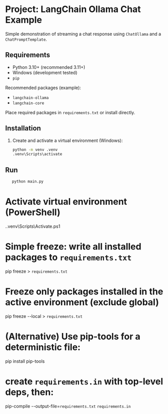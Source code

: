 # Project: LangChain Ollama Chat Example

Simple demonstration of streaming a chat response using `ChatOllama` and a `ChatPromptTemplate`.

## Requirements

- Python 3.10+ (recommended 3.11+)
- Windows (development tested)
- `pip`

Recommended packages (example):
- `langchain-ollama`
- `langchain-core`

Place required packages in `requirements.txt` or install directly.

## Installation

1. Create and activate a virtual environment (Windows):
   ```bash
   python -m venv .venv
   .venv\Scripts\activate
   ```
## Run
   ```bash
      python main.py
   ```
  
# Activate virtual environment (PowerShell)
.\.venv\Scripts\Activate.ps1

# Simple freeze: write all installed packages to `requirements.txt`
pip freeze > `requirements.txt`

# Freeze only packages installed in the active environment (exclude global)
pip freeze --local > `requirements.txt`

# (Alternative) Use pip-tools for a deterministic file:
pip install pip-tools
# create `requirements.in` with top-level deps, then:
pip-compile --output-file=`requirements.txt` `requirements.in`